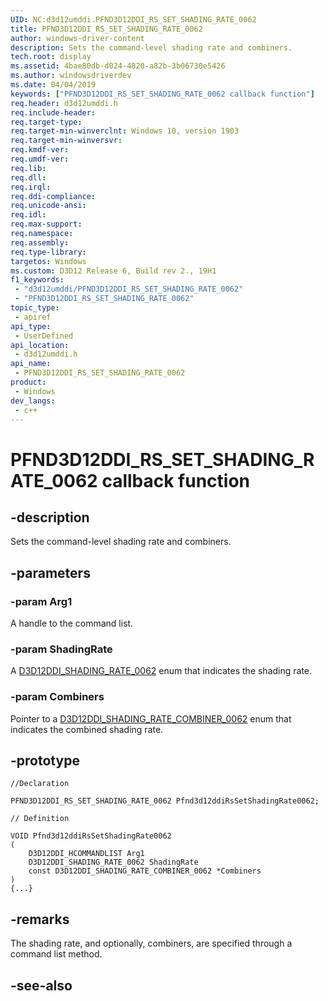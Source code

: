 ```yaml
---
UID: NC:d3d12umddi.PFND3D12DDI_RS_SET_SHADING_RATE_0062
title: PFND3D12DDI_RS_SET_SHADING_RATE_0062
author: windows-driver-content
description: Sets the command-level shading rate and combiners.
tech.root: display
ms.assetid: 4bae80db-d024-4820-a82b-3b06730e5426
ms.author: windowsdriverdev
ms.date: 04/04/2019
keywords: ["PFND3D12DDI_RS_SET_SHADING_RATE_0062 callback function"]
req.header: d3d12umddi.h
req.include-header: 
req.target-type: 
req.target-min-winverclnt: Windows 10, version 1903
req.target-min-winversvr: 
req.kmdf-ver: 
req.umdf-ver: 
req.lib: 
req.dll: 
req.irql: 
req.ddi-compliance: 
req.unicode-ansi: 
req.idl: 
req.max-support: 
req.namespace: 
req.assembly: 
req.type-library: 
targetos: Windows
ms.custom: D3D12 Release 6, Build rev 2., 19H1
f1_keywords:
 - "d3d12umddi/PFND3D12DDI_RS_SET_SHADING_RATE_0062"
 - "PFND3D12DDI_RS_SET_SHADING_RATE_0062"
topic_type:
 - apiref
api_type:
 - UserDefined
api_location:
 - d3d12umddi.h
api_name:
 - PFND3D12DDI_RS_SET_SHADING_RATE_0062
product:
 - Windows
dev_langs:
 - c++
---
```


# PFND3D12DDI_RS_SET_SHADING_RATE_0062 callback function

## -description

Sets the command-level shading rate and combiners.

## -parameters

### -param Arg1

A handle to the command list.

### -param ShadingRate

A [D3D12DDI_SHADING_RATE_0062](ne-d3d12umddi-d3d12ddi_shading_rate_0062.md) enum that indicates the shading rate.

### -param Combiners

Pointer to a [D3D12DDI_SHADING_RATE_COMBINER_0062](ne-d3d12umddi-d3d12ddi_shading_rate_combiner_0062.md) enum that indicates the combined shading rate.

## -prototype

```
//Declaration

PFND3D12DDI_RS_SET_SHADING_RATE_0062 Pfnd3d12ddiRsSetShadingRate0062; 

// Definition

VOID Pfnd3d12ddiRsSetShadingRate0062 
(
	D3D12DDI_HCOMMANDLIST Arg1
	D3D12DDI_SHADING_RATE_0062 ShadingRate
	const D3D12DDI_SHADING_RATE_COMBINER_0062 *Combiners
)
{...}

```

## -remarks

The shading rate, and optionally, combiners, are specified through a command list method.

## -see-also


